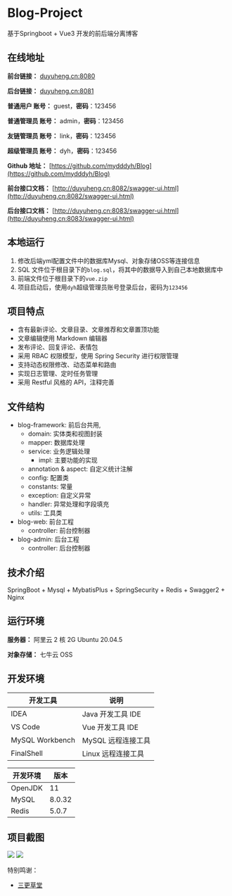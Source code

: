 # Blog-Project
基于Springboot + Vue3 开发的前后端分离博客

## 在线地址

**前台链接：** [duyuheng.cn:8080](http://duyuheng.cn:8080)

**后台链接：** [duyuheng.cn:8081](http://duyuheng.cn:8081)

**普通用户 账号：** guest，**密码**：123456

**普通管理员 账号：** admin，**密码**：123456

**友链管理员 账号：** link，**密码**：123456

**超级管理员 账号：** dyh，**密码**：123456

**Github 地址：** [https://github.com/mydddyh/Blog](https://github.com/mydddyh/Blog)

**前台接口文档：** [http://duyuheng.cn:8082/swagger-ui.html](http://duyuheng.cn:8082/swagger-ui.html)

**后台接口文档：** [http://duyuheng.cn:8083/swagger-ui.html](http://duyuheng.cn:8083/swagger-ui.html)

## 本地运行

1. 修改后端yml配置文件中的数据库Mysql、对象存储OSS等连接信息
2. SQL 文件位于根目录下的`blog.sql`，将其中的数据导入到自己本地数据库中
3. 前端文件位于根目录下的`vue.zip`
4. 项目启动后，使用`dyh`超级管理员账号登录后台，密码为`123456`

## 项目特点

- 含有最新评论、文章目录、文章推荐和文章置顶功能
- 文章编辑使用 Markdown 编辑器
- 发布评论、回复评论、表情包
- 采用 RBAC 权限模型，使用 Spring Security 进行权限管理
- 支持动态权限修改、动态菜单和路由
- 实现日志管理、定时任务管理
- 采用 Restful 风格的 API，注释完善

## 文件结构

- blog-framework: 前后台共用,
  - domain: 实体类和视图封装
  - mapper: 数据库处理
  - service: 业务逻辑处理
    - impl: 主要功能的实现
  - annotation & aspect: 自定义统计注解
  - config: 配置类
  - constants: 常量
  - exception: 自定义异常
  - handler: 异常处理和字段填充
  - utils: 工具类
- blog-web: 前台工程
  - controller: 前台控制器
- blog-admin: 后台工程
  - controller: 后台控制器

## 技术介绍

SpringBoot + Mysql + MybatisPlus + SpringSecurity + Redis + Swagger2 + Nginx

## 运行环境

**服务器：** 阿里云 2 核 2G Ubuntu 20.04.5

**对象存储：** 七牛云 OSS

## 开发环境

| 开发工具              | 说明               |
| --------------------- | ------------------ |
| IDEA                  | Java 开发工具 IDE  |
| VS Code               | Vue 开发工具 IDE   |
| MySQL Workbench       | MySQL 远程连接工具 |
| FinalShell            | Linux 远程连接工具 |

| 开发环境      | 版本   |
| ------------- | ------ |
| OpenJDK       | 11     |
| MySQL         | 8.0.32 |
| Redis         | 5.0.7  |

## 项目截图

![](http://rr1o9xquo.bkt.clouddn.com/%E5%8D%9A%E5%AE%A2%E9%A1%B5%E9%9D%A21.jpg)
![](http://rr1o9xquo.bkt.clouddn.com/%E5%8D%9A%E5%AE%A2%E9%A1%B5%E9%9D%A22.jpg)

特别鸣谢：

- [ 三更草堂 ](https://www.bilibili.com/video/BV1hq4y1F7zk)